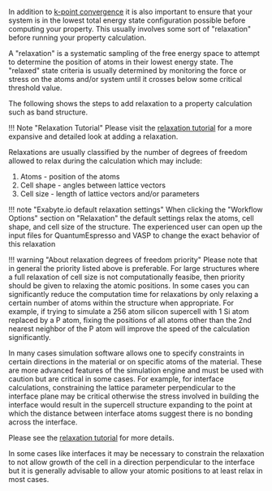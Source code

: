 <!-- TODO by MH - Link to coreresponding step-by-step tutorial inside 'tutorials' folder.
-->


In addition to [k-point convergence](convergence-algorithms.md) it is also important to ensure that your system is in the lowest total energy state configuration possible before computing your property.  This usually involves some sort of "relaxation" before running your property calculation.

A "relaxation" is a systematic sampling of the free energy space to attempt to determine the position of atoms in their lowest energy state. The "relaxed" state criteria is usually determined by monitoring the force or stress on the atoms and/or system until it crosses below some critical threshold value.

The following shows the steps to add relaxation to a property calculation such as band structure.
<img data-gifffer="/images/RelaxBandstructure.gif" />


!!! Note "Relaxation Tutorial"
    Please visit the [relaxation tutorial](tutorial/relaxation.md) for a more expansive and detailed look at adding a relaxation.

Relaxations are usually classified by the number of degrees of freedom allowed to relax during the calculation which may include:

1. Atoms - position of the atoms
2. Cell shape - angles between lattice vectors
3. Cell size - length of lattice vectors and/or parameters


!!! note "Exabyte.io default relaxation settings"
    When clicking the "Workflow Options" section on "Relaxation" the default settings relax the atoms, cell shape, and cell size of the structure.  The experienced user can open up the input files for QuantumEspresso and VASP to change the exact behavior of this relaxation


!!! warning "About relaxation degrees of freedom priority"
    Please note that in general the priority listed above is preferable.  For large structures where a full relaxation of cell size is not computationally feasibe, then priority should be given to relaxing the atomic positions.  In some cases you can significantly reduce the computation time for relaxations by only relaxing a certain number of atoms within the structure when appropriate.  For example, if trying to simulate a 256 atom silicon supercell with 1 Si atom replaced by a P atom, fixing the positions of all atoms other than the 2nd nearest neighbor of the P atom will improve the speed of the calculation significantly.

In many cases simulation software allows one to specify constraints in certain directions in the material or on specific atoms of the material.  These are more advanced features of the simulation engine and must be used with caution but are critical in some cases.  For example, for interface calculations, constraining the lattice parameter perpendicular to the interface plane may be critical otherwise the stress involved in building the interface would result in the supercell structure expanding to the point at which the distance between interface atoms suggest there is no bonding across the interface.

Please see the [relaxation tutorial](../tutorials/relaxation.md) for more details.

In some cases like interfaces it may be necessary to constrain the relaxation to not allow growth of the cell in a direction perpendicular to the interface but it is generally advisable to allow your atomic positions to at least relax in most cases.